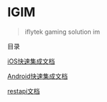 # IGIM #

>iflytek gaming solution im

目录

[iOS快速集成文档](https://github.com/xfyun/IGIM/blob/master/doc/iOS.md)

[Android快速集成文档](https://github.com/xfyun/IGIM/blob/master/doc/android_快速集成.md)

[restapi文档](https://github.com/xfyun/IGIM/blob/master/doc/restapi.md)
